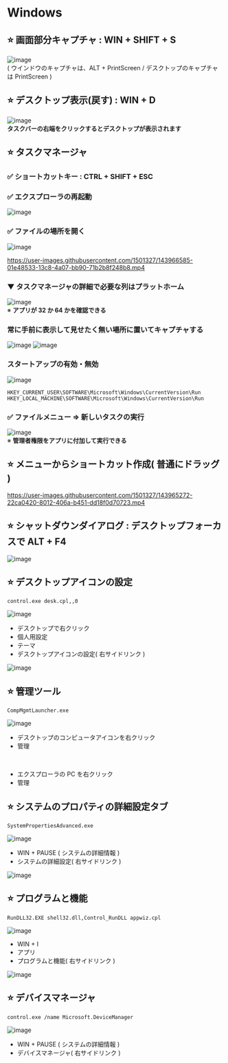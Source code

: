 # Windows
## ⭐ 画面部分キャプチャ : WIN + SHIFT + S
![image](https://github.com/winofsql/subject/assets/1501327/5db69fc6-c85f-4694-8be9-dcfb1c8c2de3)\
( ウインドウのキャプチャは、ALT + PrintScreen / デスクトップのキャプチャは PrintScreen )


## ⭐ デスクトップ表示(戻す) : WIN + D
![image](https://github.com/winofsql/subject/assets/1501327/5b82fb19-b212-493f-9330-71e5bbfdbc4e)\
**タスクバーの右端をクリックするとデスクトップが表示されます**

## ⭐ タスクマネージャ
### ✅ ショートカットキー : CTRL + SHIFT + ESC

### ✅ エクスプローラの再起動
![image](https://github.com/winofsql/subject/assets/1501327/ceab21d2-2094-493c-beb8-872782bccca5)

### ✅ ファイルの場所を開く
![image](https://github.com/winofsql/subject/assets/1501327/30412193-90ff-4881-85ec-f0b4a70f2b5b)

https://user-images.githubusercontent.com/1501327/143966585-01e48533-13c8-4a07-bb90-71b2b8f248b8.mp4

### ▼ タスクマネージャの詳細で必要な列はプラットホーム
![image](https://user-images.githubusercontent.com/1501327/143733802-d39c8668-99da-41af-b6e9-9ab342f3a179.png)\
※ **アプリが 32 か 64 かを確認できる**

### 常に手前に表示して見せたく無い場所に置いてキャプチャする
![image](https://user-images.githubusercontent.com/1501327/163735506-e7717905-3e41-4a9b-8fae-b03e4b86a413.png)
![image](https://user-images.githubusercontent.com/1501327/163735594-754418a8-bba9-4060-a71d-bd965d8c8f71.png)

### スタートアップの有効・無効
![image](https://user-images.githubusercontent.com/1501327/163735683-1e859abc-37d1-4724-a0d0-e98079b2de20.png)
```
HKEY_CURRENT_USER\SOFTWARE\Microsoft\Windows\CurrentVersion\Run
HKEY_LOCAL_MACHINE\SOFTWARE\Microsoft\Windows\CurrentVersion\Run
```

### ✅ ファイルメニュー => 新しいタスクの実行

![image](https://user-images.githubusercontent.com/1501327/143733976-162e2e79-1d81-40b4-aa52-9dde6ba06fba.png)\
※ **管理者権限をアプリに付加して実行できる**

## ⭐ メニューからショートカット作成( 普通にドラッグ )
https://user-images.githubusercontent.com/1501327/143965272-22ca0420-8012-406a-b451-dd18f0d70723.mp4

## ⭐ シャットダウンダイアログ : デスクトップフォーカスで ALT + F4
![image](https://user-images.githubusercontent.com/1501327/143975037-70baa020-c92a-462e-a646-43367406151f.png)

## ⭐ デスクトップアイコンの設定
```
control.exe desk.cpl,,0
```
![image](https://user-images.githubusercontent.com/1501327/143975298-7d9dc3cb-4c93-4b4d-89e7-f00144bfb7a9.png)

- デスクトップで右クリック
- 個人用設定
- テーマ
- デスクトップアイコンの設定( 右サイドリンク )

![image](https://user-images.githubusercontent.com/1501327/143975539-a59da7ca-edcd-4ab8-88c6-4d0b0e60bce9.png)

## ⭐ 管理ツール
```
CompMgmtLauncher.exe
```
![image](https://user-images.githubusercontent.com/1501327/143976075-9c2a0fef-64f9-49cb-93a7-1508e81316b3.png)

- デスクトップのコンピュータアイコンを右クリック
- 管理

<br>

- エクスプローラの PC を右クリック
- 管理

## ⭐ システムのプロパティの詳細設定タブ
```
SystemPropertiesAdvanced.exe
```
![image](https://user-images.githubusercontent.com/1501327/143976761-93e1eea5-bb48-4b70-933d-06c1d33f79ec.png)
- WIN + PAUSE ( システムの詳細情報 )
- システムの詳細設定( 右サイドリンク )

![image](https://user-images.githubusercontent.com/1501327/143976976-3baa7a3a-4dfd-4053-bf76-6c61db166041.png)

## ⭐ プログラムと機能
```
RunDLL32.EXE shell32.dll,Control_RunDLL appwiz.cpl
```
![image](https://user-images.githubusercontent.com/1501327/143977364-9394f9f0-4bd2-4cc1-903c-6be9e6fa09bf.png)
- WIN + I
- アプリ
- プログラムと機能( 右サイドリンク )

![image](https://user-images.githubusercontent.com/1501327/143977490-4d15dab4-c31f-4551-bf75-a19acc3a604c.png)

## ⭐ デバイスマネージャ
```
control.exe /name Microsoft.DeviceManager
```
![image](https://user-images.githubusercontent.com/1501327/143978005-b7e8a112-afa7-48d7-a7db-e5f0fc1fe318.png)
- WIN + PAUSE ( システムの詳細情報 )
- デバイスマネージャ( 右サイドリンク )


